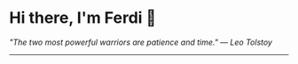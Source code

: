 <h1>Hi there, I'm Ferdi 👋</h1>

<p><em>
  "The two most powerful warriors are patience and time." — Leo Tolstoy
</em></p>

---
